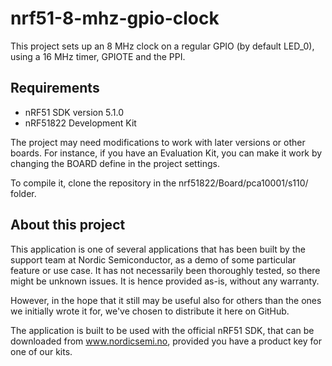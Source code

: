 nrf51-8-mhz-gpio-clock
==================

This project sets up an 8 MHz clock on a regular GPIO (by default LED_0), using a 16 MHz timer, GPIOTE and the PPI. 

Requirements
------------
- nRF51 SDK version 5.1.0
- nRF51822 Development Kit 

The project may need modifications to work with later versions or other boards. For instance, if you have an Evaluation Kit, you can make it work by changing the BOARD define in the project settings. 

To compile it, clone the repository in the nrf51822/Board/pca10001/s110/ folder.

About this project
------------------
This application is one of several applications that has been built by the support team at Nordic Semiconductor, as a demo of some particular feature or use case. It has not necessarily been thoroughly tested, so there might be unknown issues. It is hence provided as-is, without any warranty. 

However, in the hope that it still may be useful also for others than the ones we initially wrote it for, we've chosen to distribute it here on GitHub. 

The application is built to be used with the official nRF51 SDK, that can be downloaded from www.nordicsemi.no, provided you have a product key for one of our kits.